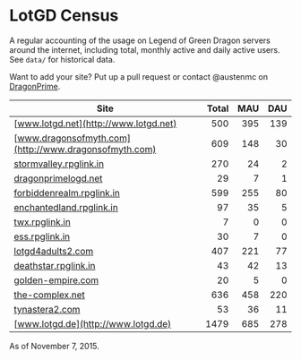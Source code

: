 # LotGD Census
A regular accounting of the usage on Legend of Green Dragon servers around the internet, including total, monthly active and daily active users. See `data/` for historical data.

Want to add your site? Put up a pull request or contact @austenmc on [DragonPrime](http://dragonprime.net).


Site | Total | MAU | DAU
--- | ---:| ---:| ---:
[www.lotgd.net](http://www.lotgd.net)|500|395|139
[www.dragonsofmyth.com](http://www.dragonsofmyth.com)|609|148|30
[stormvalley.rpglink.in](http://stormvalley.rpglink.in)|270|24|2
[dragonprimelogd.net](http://dragonprimelogd.net)|29|7|1
[forbiddenrealm.rpglink.in](http://forbiddenrealm.rpglink.in)|599|255|80
[enchantedland.rpglink.in](http://enchantedland.rpglink.in)|97|35|5
[twx.rpglink.in](http://twx.rpglink.in)|7|0|0
[ess.rpglink.in](http://ess.rpglink.in)|30|7|0
[lotgd4adults2.com](http://lotgd4adults2.com)|407|221|77
[deathstar.rpglink.in](http://deathstar.rpglink.in)|43|42|13
[golden-empire.com](http://golden-empire.com)|20|5|0
[the-complex.net](http://the-complex.net)|636|458|220
[tynastera2.com](http://tynastera2.com)|53|36|11
[www.lotgd.de](http://www.lotgd.de)|1479|685|278

As of November 7, 2015.
